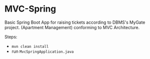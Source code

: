 # MVC-Spring

Basic Spring Boot App for raising tickets according to DBMS's MyGate project. (Apartment Management) conforming to MVC Architecture.

Steps: 
* `mvn clean install` <br/>
* run `MvcSpringApplication.java`
